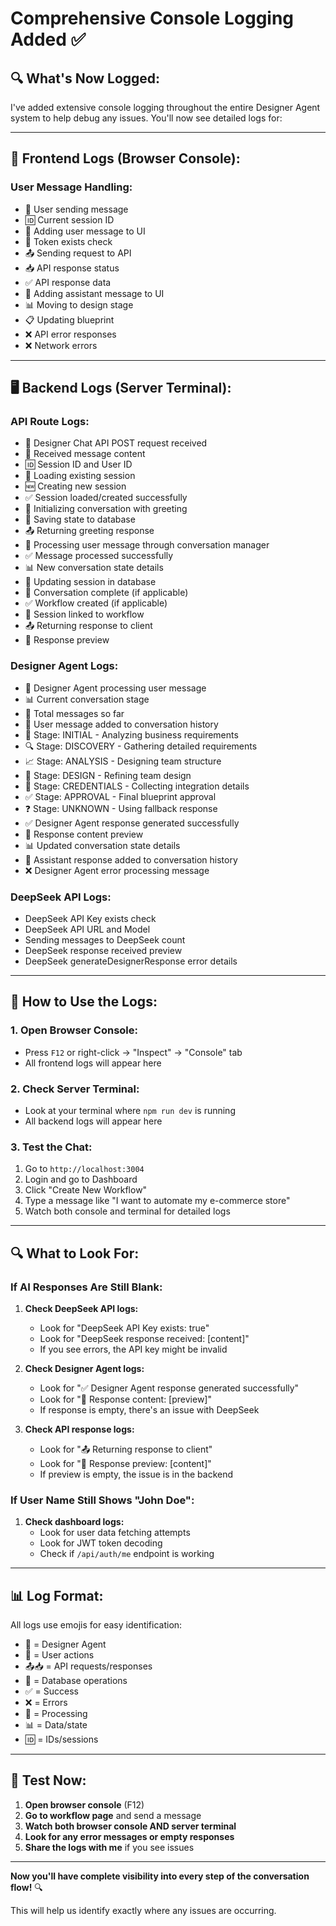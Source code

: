# Comprehensive Console Logging Added ✅

## 🔍 **What's Now Logged:**

I've added extensive console logging throughout the entire Designer Agent system to help debug any issues. You'll now see detailed logs for:

---

## 📱 **Frontend Logs (Browser Console):**

### **User Message Handling:**
- 💬 User sending message
- 🆔 Current session ID
- 👤 Adding user message to UI
- 🔑 Token exists check
- 📤 Sending request to API
- 📥 API response status
- ✅ API response data
- 🤖 Adding assistant message to UI
- 📊 Moving to design stage
- 📋 Updating blueprint
- ❌ API error responses
- ❌ Network errors

---

## 🖥️ **Backend Logs (Server Terminal):**

### **API Route Logs:**
- 🚀 Designer Chat API POST request received
- 📨 Received message content
- 🆔 Session ID and User ID
- 📂 Loading existing session
- 🆕 Creating new session
- ✅ Session loaded/created successfully
- 👋 Initializing conversation with greeting
- 💾 Saving state to database
- 📤 Returning greeting response
- 🔄 Processing user message through conversation manager
- ✅ Message processed successfully
- 📊 New conversation state details
- 💾 Updating session in database
- 🎉 Conversation complete (if applicable)
- ✅ Workflow created (if applicable)
- 🔗 Session linked to workflow
- 📤 Returning response to client
- 📝 Response preview

### **Designer Agent Logs:**
- 🤖 Designer Agent processing user message
- 📊 Current conversation stage
- 💬 Total messages so far
- 👤 User message added to conversation history
- 🔄 Stage: INITIAL - Analyzing business requirements
- 🔍 Stage: DISCOVERY - Gathering detailed requirements
- 📈 Stage: ANALYSIS - Designing team structure
- 🎨 Stage: DESIGN - Refining team design
- 🔑 Stage: CREDENTIALS - Collecting integration details
- ✅ Stage: APPROVAL - Final blueprint approval
- ❓ Stage: UNKNOWN - Using fallback response
- ✅ Designer Agent response generated successfully
- 📝 Response content preview
- 📊 Updated conversation state details
- 🤖 Assistant response added to conversation history
- ❌ Designer Agent error processing message

### **DeepSeek API Logs:**
- DeepSeek API Key exists check
- DeepSeek API URL and Model
- Sending messages to DeepSeek count
- DeepSeek response received preview
- DeepSeek generateDesignerResponse error details

---

## 🧪 **How to Use the Logs:**

### **1. Open Browser Console:**
- Press `F12` or right-click → "Inspect" → "Console" tab
- All frontend logs will appear here

### **2. Check Server Terminal:**
- Look at your terminal where `npm run dev` is running
- All backend logs will appear here

### **3. Test the Chat:**
1. Go to `http://localhost:3004`
2. Login and go to Dashboard
3. Click "Create New Workflow"
4. Type a message like "I want to automate my e-commerce store"
5. Watch both console and terminal for detailed logs

---

## 🔍 **What to Look For:**

### **If AI Responses Are Still Blank:**
1. **Check DeepSeek API logs:**
   - Look for "DeepSeek API Key exists: true"
   - Look for "DeepSeek response received: [content]"
   - If you see errors, the API key might be invalid

2. **Check Designer Agent logs:**
   - Look for "✅ Designer Agent response generated successfully"
   - Look for "📝 Response content: [preview]"
   - If response is empty, there's an issue with DeepSeek

3. **Check API response logs:**
   - Look for "📤 Returning response to client"
   - Look for "📝 Response preview: [content]"
   - If preview is empty, the issue is in the backend

### **If User Name Still Shows "John Doe":**
1. **Check dashboard logs:**
   - Look for user data fetching attempts
   - Look for JWT token decoding
   - Check if `/api/auth/me` endpoint is working

---

## 📊 **Log Format:**

All logs use emojis for easy identification:
- 🤖 = Designer Agent
- 👤 = User actions
- 📤📥 = API requests/responses
- 💾 = Database operations
- ✅ = Success
- ❌ = Errors
- 🔄 = Processing
- 📊 = Data/state
- 🆔 = IDs/sessions

---

## 🚀 **Test Now:**

1. **Open browser console** (F12)
2. **Go to workflow page** and send a message
3. **Watch both browser console AND server terminal**
4. **Look for any error messages or empty responses**
5. **Share the logs with me** if you see issues

---

**Now you'll have complete visibility into every step of the conversation flow!** 🔍

This will help us identify exactly where any issues are occurring.
